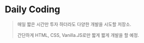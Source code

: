 # Daily Coding
> 매일 짧은 시간만 투자 하더라도 다양한 개발을 시도할 저장소.
>
> 간단하게 HTML, CSS, Vanilla.JS로만 짧게 짧게 개발을 할 예정.